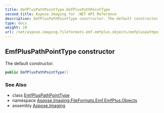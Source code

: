 ```yaml
---
title: EmfPlusPathPointType.EmfPlusPathPointType
second_title: Aspose.Imaging for .NET API Reference
description: EmfPlusPathPointType constructor. The default constructor
type: docs
weight: 10
url: /net/aspose.imaging.fileformats.emf.emfplus.objects/emfpluspathpointtype/emfpluspathpointtype/
---
```

## EmfPlusPathPointType constructor

The default constructor.

```csharp
public EmfPlusPathPointType()
```

### See Also

* class [EmfPlusPathPointType](../)
* namespace [Aspose.Imaging.FileFormats.Emf.EmfPlus.Objects](../../emfpluspathpointtype/)
* assembly [Aspose.Imaging](../../../)


